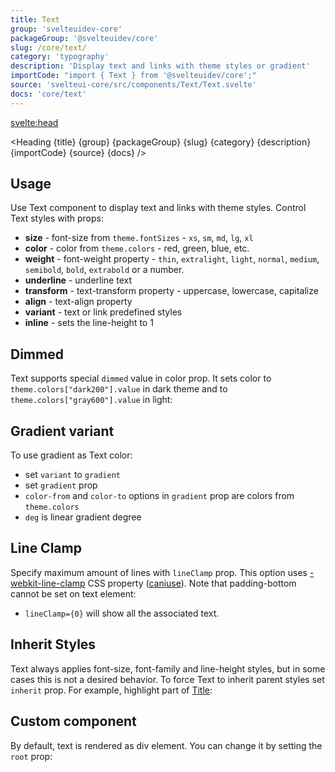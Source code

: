 ```yaml
---
title: Text
group: 'svelteuidev-core'
packageGroup: '@svelteuidev/core'
slug: /core/text/
category: 'typography'
description: 'Display text and links with theme styles or gradient'
importCode: "import { Text } from '@svelteuidev/core';"
source: 'svelteui-core/src/components/Text/Text.svelte'
docs: 'core/text'
---
```


<script lang="ts">
  import { Demo, TextDemos } from '@svelteuidev/demos';
	import { Heading } from "$lib/components";
  import { base } from '$app/paths';
</script>

<svelte:head>

  <title>{title} - SvelteUI</title>
</svelte:head>

<Heading {title} {group} {packageGroup} {slug} {category} {description} {importCode} {source} {docs} />

## Usage

Use Text component to display text and links with theme styles. Control Text styles with props:

- **size** - font-size from `theme.fontSizes` - `xs`, `sm`, `md`, `lg`, `xl`
- **color** - color from `theme.colors` - red, green, blue, etc.
- **weight** - font-weight property - `thin`, `extralight`, `light`, `normal`, `medium`, `semibold`, `bold`, `extrabold` or a number.
- **underline** - underline text
- **transform** - text-transform property - uppercase, lowercase, capitalize
- **align** - text-align property
- **variant** - text or link predefined styles
- **inline** - sets the line-height to 1

<Demo demo={TextDemos.usage} />

## Dimmed

Text supports special `dimmed` value in color prop. It sets color to `theme.colors["dark200"].value` in dark theme and to `theme.colors["gray600"].value` in light:

<Demo demo={TextDemos.dimmed} />

## Gradient variant

To use gradient as Text color:

- set `variant` to `gradient`
- set `gradient` prop
- `color-from` and `color-to` options in `gradient` prop are colors from `theme.colors`
- `deg` is linear gradient degree

<Demo demo={TextDemos.gradient} />

## Line Clamp

Specify maximum amount of lines with `lineClamp` prop. This option uses [-webkit-line-clamp](https://developer.mozilla.org/en-US/docs/Web/CSS/-webkit-line-clamp) CSS property ([caniuse](https://caniuse.com/css-line-clamp)). Note that padding-bottom cannot be set on text element:

<Demo demo={TextDemos.clamp} />

- `lineClamp={0}` will show all the associated text.

## Inherit Styles

Text always applies font-size, font-family and line-height styles, but in some cases this is not a desired behavior. To force Text to inherit parent styles set `inherit` prop. For example, highlight part of [Title]({base}/core/title):

<Demo demo={TextDemos.inherit} />

## Custom component

By default, text is rendered as div element. You can change it by setting the `root` prop:

<Demo demo={TextDemos.custom} />
